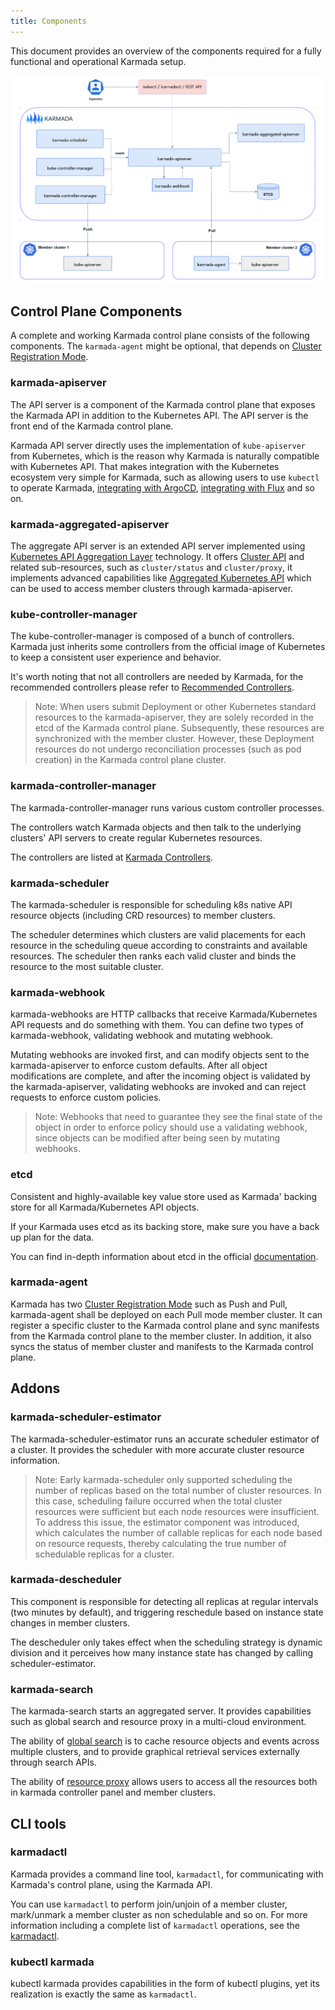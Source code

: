 ```yaml
---
title: Components
---
```


This document provides an overview of the components required for a fully functional and operational Karmada setup.

![components](../resources/general/components.png)

## Control Plane Components

A complete and working Karmada control plane consists of the following components. 
The `karmada-agent` might be optional, that depends on 
[Cluster Registration Mode](../userguide/clustermanager/cluster-registration).

### karmada-apiserver

The API server is a component of the Karmada control plane that exposes the Karmada API in addition to the Kubernetes API. 
The API server is the front end of the Karmada control plane.

Karmada API server directly uses the implementation of `kube-apiserver` from Kubernetes, which is the reason why Karmada 
is naturally compatible with Kubernetes API. That makes integration with the Kubernetes ecosystem very simple for Karmada, 
such as allowing users to use `kubectl` to operate Karmada, 
[integrating with ArgoCD](../userguide/cicd/working-with-argocd), 
[integrating with Flux](../userguide/cicd/working-with-flux) and so on.

### karmada-aggregated-apiserver

The aggregate API server is an extended API server implemented using
[Kubernetes API Aggregation Layer](https://kubernetes.io/docs/concepts/extend-kubernetes/api-extension/apiserver-aggregation/) technology.
It offers [Cluster API](https://github.com/karmada-io/karmada/blob/master/pkg/apis/cluster/types.go)
and related sub-resources, such as `cluster/status` and `cluster/proxy`, it implements advanced capabilities like
[Aggregated Kubernetes API](../userguide/globalview/aggregated-api-endpoint)
which can be used to access member clusters through karmada-apiserver.

### kube-controller-manager

The kube-controller-manager is composed of a bunch of controllers.
Karmada just inherits some controllers from the official image of Kubernetes to keep a consistent user experience and behavior.

It's worth noting that not all controllers are needed by Karmada, for the recommended controllers please refer to
[Recommended Controllers](../administrator/configuration/configure-controllers#required-controllers).

> Note: When users submit Deployment or other Kubernetes standard resources to the karmada-apiserver,
> they are solely recorded in the etcd of the Karmada control plane. Subsequently, these resources are
> synchronized with the member cluster. However, these Deployment resources
> do not undergo reconciliation processes (such as pod creation) in the Karmada control plane cluster.

### karmada-controller-manager

The karmada-controller-manager runs various custom controller processes.

The controllers watch Karmada objects and then talk to the underlying clusters' API servers to create regular Kubernetes resources.

The controllers are listed at [Karmada Controllers](../administrator/configuration/configure-controllers.md/#karmada-controllers).

### karmada-scheduler

The karmada-scheduler is responsible for scheduling k8s native API resource objects (including CRD resources) to member clusters.

The scheduler determines which clusters are valid placements for each resource in the scheduling queue according to constraints and available resources.
The scheduler then ranks each valid cluster and binds the resource to the most suitable cluster.

### karmada-webhook

karmada-webhooks are HTTP callbacks that receive Karmada/Kubernetes API requests and do something with them.
You can define two types of karmada-webhook, validating webhook and mutating webhook.

Mutating webhooks are invoked first, and can modify objects sent to the karmada-apiserver to enforce custom defaults.
After all object modifications are complete, and after the incoming object is validated by the karmada-apiserver,
validating webhooks are invoked and can reject requests to enforce custom policies.

> Note: Webhooks that need to guarantee they see the final state of the object in order to enforce policy should use a validating webhook,
> since objects can be modified after being seen by mutating webhooks.

### etcd

Consistent and highly-available key value store used as Karmada' backing store for all Karmada/Kubernetes API objects.

If your Karmada uses etcd as its backing store, make sure you have a back up plan for the data.

You can find in-depth information about etcd in the official [documentation](https://etcd.io/docs/).

### karmada-agent

Karmada has two [Cluster Registration Mode](../userguide/clustermanager/cluster-registration) such as Push and Pull,
karmada-agent shall be deployed on each Pull mode member cluster.
It can register a specific cluster to the Karmada control plane and sync manifests from the Karmada control plane to the member cluster.
In addition, it also syncs the status of member cluster and manifests to the Karmada control plane.

## Addons

### karmada-scheduler-estimator

The karmada-scheduler-estimator runs an accurate scheduler estimator of a cluster. 
It provides the scheduler with more accurate cluster resource information.

> Note: Early karmada-scheduler only supported scheduling the number of replicas based on the total number of cluster resources.
> In this case, scheduling failure occurred when the total cluster resources were sufficient but each node resources were insufficient.
> To address this issue, the estimator component was introduced, which calculates the number of callable replicas for
> each node based on resource requests, thereby calculating the true number of schedulable replicas for a cluster.

### karmada-descheduler

This component is responsible for detecting all replicas at regular intervals (two minutes by default),
and triggering reschedule based on instance state changes in member clusters.

The descheduler only takes effect when the scheduling strategy is dynamic division
and it perceives how many instance state has changed by calling scheduler-estimator.

### karmada-search

The karmada-search starts an aggregated server. It provides capabilities such as global search and resource proxy in a multi-cloud environment.

The ability of [global search](../tutorials/karmada-search/) is to cache resource objects and events across multiple clusters,
and to provide graphical retrieval services externally through search APIs.

The ability of [resource proxy](../userguide/globalview/proxy-global-resource/) allows users to access 
all the resources both in karmada controller panel and member clusters.

## CLI tools

### karmadactl

Karmada provides a command line tool, `karmadactl`, for communicating with Karmada's control plane, using the Karmada API.

You can use `karmadactl` to perform join/unjoin of a member cluster, mark/unmark a member cluster as non schedulable and so on.
For more information including a complete list of `karmadactl` operations, see the 
[karmadactl](../reference/karmadactl/karmadactl-commands/karmadactl).

### kubectl karmada

kubectl karmada provides capabilities in the form of kubectl plugins, yet its realization is exactly the same as `karmadactl`.
